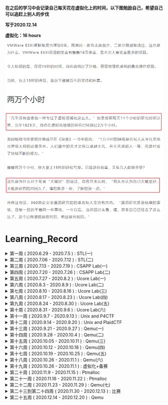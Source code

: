 **在之后的学习中会记录自己每天花在虚拟化上的时间，以下图勉励自己，希望自己可以追赶上别人的步伐**

**写于2020.12.14**

**虚拟化：16 hours**

![](hour.png)

# Learning_Record

<details>
<summary>第一周  ( 2020.6.29 - 2020.7.5 )  :  STL(一)</summary>


- 弄完STL vector
- 补C++
- 南大计算机基础

</details>

<details>
<summary>第二周  ( 2020.7.06 - 2020.7.12 )  :  STL(二)</summary>


- 弄完STL list tree
- csapp 看到 2.3.2

</details>

<details>
<summary>第三周  ( 2020.7.13 - 2020.7.19 )  :  CSAPP Lab(一)</summary>


- Data Lab
- Bomb Lab
- Attack Lab
- Cache Lab

</details>

<details>
<summary>第四周  ( 2020.7.20 - 2020.7.26 )  :  CSAPP Lab(二)</summary>


- Malloc Lab
- Shell Lab

</details>

<details>
<summary>第五周  ( 2020.7.27 - 2020.8.2 )  :  Ucore Lab(一)</summary>

- 看完csapp
- Ucore Lab1

</details>

<details>
<summary>第六周  ( 2020.8.3 - 2020.8.9 )  :  Ucore Lab(二)</summary>


- Ucore Lab2-6
- Ucore 扩展做到 Lab1

</details>

<details>
<summary>第七周  ( 2020.8.10 - 2020.8.16 )  :  Ucore Lab(三)</summary>


- Ucore Lab7
- Ucore 扩展做到 Lab5

</details>

<details>
<summary>第八周  ( 2020.8.17 - 2020.8.23 )  :  Ucore Lab(四)</summary>


- Ucore Lab8
- Ucore 扩展做到 Lab7
- 整理6个关于整数/浮点数的CVE漏洞

</details>

<details>
<summary>第九周  ( 2020.8.24 - 2020.8.30 )  :  Ucore Lab(五)</summary>


- Ucore Lab 8 扩展
- 复现DirtyCow
- Makefile
- Google CTF sprint

</details>

<details>
<summary>第十周  ( 2020.8.31 - 2020.9.6 )  :  Ucore Lab(六)</summary>


- Ucore Lab 8 扩展
- 复现DirtyCow
- Makefile
- Google CTF sprint

</details>

<details>
<summary>第十一周  ( 2020.9.7 - 2020.9.13 )  :  Unix and P4CTF</summary>


- P4CTF KVM
- Unix 第一章

</details>

<details>
<summary>第十二周  ( 2020.9.14 - 2020.9.20 )  :  Unix and PlaidCTF</summary>


- PlaidCTF sandybox
- Unix 第四章

</details>

<details>
<summary>第十三周  ( 2020.9.21 - 2020.9.27 )  :  Qemu(一)</summary>


- Blizzard CTF
- Qemu 2.3
- ELF解析器

</details>

<details>
<summary>第十四周  ( 2020.9.28 - 2020.10.4 )  :  Qemu(二)</summary>


- Rdb调试器
- Qemu 2.5

</details>

<details>
<summary>第十五周  ( 2020.10.05 - 2020.10.11 )  :  Qemu(三)</summary>


- Qemu 3
- HITB CTF
- C语言实现面向对象
- 搭建漏洞复现环境

</details>

<details>
<summary>第十六周  ( 2020.10.12 - 2020.10.18 )  :  Qemu(四)</summary>


- day1: 搭建漏洞复现环境
- day2: 搭建漏洞复现环境
- day3: 复现CVE-2015-5156 写完 poc 和 exp
- day4: 复现CVE-2015-7504 分析完漏洞成因和执行流程
- day5: 复现CVE-2015-7504 写完 poc 由于涉及一个crc校验所以exp没有写出来
- day6: GACTF babyqemu
- day7: N1CTF Kemu 尝试做了一下  没做出来

</details>

<details>
<summary>第十七周  ( 2020.10.19 - 2020.10.25 )  :  Qemu(五)</summary>

- 2020.10.19  :  

  - [ ] N1CTF Kemu 没做完

- 2020.10.20：

  - [x] 2019 Qwb Qwct 这道题和之前的比起来就是多了一个对输入的数据会进行一些操作

    **漏洞模式1：当存储数据的buffer被填充满的时候，使用strlen得到的结果可能会是比理想值大的，因为其会把buffer后面的内容的长度也算进去**

    **漏洞模式2：以数组的size作为下标的时候，会导致读取或写入的时候，读取或写入到数组后面的区间**

- 2020.10.21：

  - [x] C++ prime 看了一下 以前没有注意到的章节
  - [x] 刷了两道LeetCode的简单题，一道是检验输入的字符是否是长按产生的利用双指针方法，一道是利用两个栈来替代队列使用的方法是一个栈用来主要存储数据另一个栈来辅助存储和汉诺塔比较类似

- 2020.10.22：

  - [x] Pwnable 3 道题，由于gdb环境崩了，所以就只做了3道，第一道start是个很简单的栈溢出然后往栈上写shellcode，第二道也是往栈上写shellocde使用orw，第三道有趣一些是一个计算器不过计算器对数据处理的不够细致在输入如"+666"这种数据的时候会导致越界读或写
  
- 2020.10.23：

  - [x] N1CTF Kemu  收尾，以前没遇见过的题目类型，修改了原有的qemu设备代码，而不是自己新添加的设备，而且还涉及到了一个附属设备的东西
  
- 2020.10.24:

  - [ ] ByteCtf 尝试做了qiao 和 gun，qiao涉及了ollvm混淆就没做出来，gun的洞在哪也没找到

- 2020.10.25：

  - [x] qemu看完i440fx初始化，准备加速看一下那本书，理一下虚拟机初始化的过程，然后仔细看看源码
  - [x] 在wh1te师傅的帮助下，解出qiao，完成byetctf签到，ORZ
  - [ ] 整理qiao和easyheap的漏洞模式，但是没看出哪里有洞，ORZ

</details>

<details>
<summary>第十八周  ( 2020.10.26 - 2020.11.1 )  :  Qemu(六)</summary>

- 2020.10.26  :
  - [x] qemu 书看到fw_cfg设备那里，又回头看了下前面关于QOM那里的内容，对于qemu中实现的面向对象脑中有一个大概的框架，关于主板初始化，书中主板初始化这章也涉及了很多后面的章节的内容，不过对于主板初始化来说主要就是这几个步骤，创建北桥、创建PCI根总线、创建根PCI总线上北桥部分、创建初始化相关的MemoryRegion、创建PIIX3设备，对于虚拟机初始化来说，主要是下面几个步骤，内存计算，CPU初始化，内存初始化，主板初始化，中断初始化
  - [x] 分析了一下主板初始化的源码，不过没有分析完，复习了一下QOM相关的代码
  - [x] 两道leetcode题，第一道是计算数组中比当前数字小的数字的个数(利用二叉树思想做的)，第二道是判断是不是平衡树，方法是用前序遍历，每一次遍历都计算一次深度，然后做差进行对比
- 2020.10.27：
  - [x] qemu 书看完fw_cfg设备，fw_cfg设备主要的作用是用来给虚拟机转递信息的，包括给bios传递之前初始化过的主板上的硬件当中的信息，并且也可以给虚拟系统传文件，也可以起到像是一个微型的vmtools的作用。seabios并没有深究，因为这个seabios设计到的是bios的代码，和虚拟化感觉有关系但是关系并不是特别大，所以略读了一下
  - [x] 安好了codeql，简单的学了一些ql语法，审了一下freetype
  - [x] 两道leetcode题，第一道是二叉树的前序遍历直接套模板就可以了，第二道是求二叉树的最大深度这道题也是利用前序遍历，然后根据depth = max(depth(root->left) + depth(root->right)) + 1这个公式可以计算出来，左右子树的深度，然后找最大的就可以了
- 2020.10.28：

  - [x] 两道leetcode题，第一道是检测是不是对称的二叉树，第二道是把二叉树对称转换一下
- 2020.10.29：
- [x] 社团招新，省赛备赛
- 2020.10.30：
  
  - [x] 社团招新，省赛备赛
- 2020.10.31：
  - [x] 社团招新，省赛备赛
  
- 2020.11.1：
  - [x] 社团招新，省赛备赛

</details>

<details>
<summary>第十九周  ( 2020.10.26 - 2020.11.1 )  :  虚拟化+备赛</summary>

-   2020.11.2：
    - [x] linux下的反调试，linux下的反调试的原理是因为gdb它动调的原理是使用ptrace，所以我们在程序里如果加了一句只可以被一个进程追踪的话，那么被gdb加载动调的时候就会直接结束
    - [x] 脱linux下的upx壳，脱upx壳就是利用ida远程动调，然后再利用idc脚本把程序dump出来，然后再进行之后的静态分析或动调调试
    - [x] 利用上面的两个知识点出了道题，攒fuzz机
-   2020.11.3：
    
    - [x] 尝试使用ptrace把反调试加固一下，加固的方法就是子进程所有执行的函数全部都是我们改写的函数，也就相当于一个小型的虚拟机，子进程中执行的是伪指令，真正的指令是在父进程中进行解释的，(准备用这个知识点出一道题)
    - [x] 复习一下base64加解密的原理
    - [x] 两道leetcode题，第一道是二叉树的最近公共祖先，最近公共祖先的定义为：“对于有根树 T 的两个结点 p、q，最近公共祖先表示为一个结点 x，满足 x 是 p、q 的祖先且 x 的深度尽可能大（一个节点也可以是它自己的祖先）这道题的解决方法是通过递归对二叉树进行后序遍历，当遇到节点 pp 或 qq 时返回。从底至顶回溯，当节点 p,q 在节点 root 的异侧时，节点 root 即为最近公共祖先，则向上返回 root；第二道是从上到下打印二叉树 II，这道题是使用的别人的方法，首先现根据当前结点，计算出下一层一共有多少个结点，然后打印本层结点的时候，每打印完一次，就把当前层结点数量减一，当节点数量为0时则打印完毕，当前层打印完毕就开始打印下一层
-   2020.11.4：

    - [x] 比赛备赛

    - [x] 两道leetcode题，第一道是寻找二叉搜索树中的第k大结点，二叉搜索树定义：二叉搜索树，它或者是一棵空树，或者是具有下列性质的二叉树：若它的左子树不空，则左子树上所有结点的值均小于它的根结点的值；若它的右子树不空，则右子树上所有结点的值均大于它的根结点的值；它的左、右子树也分别为二叉搜索树。利用的方法是二叉搜索树的中序遍历(左中右)为一个递增的有序序列，反中序遍历(右中左)为递减的有序序列，我起初的想法是遍历树上的所有结点，然后把所有的值存起来，然后对所有的值排序，排序之后再求第k大的结点，中间步骤太多所以超时了；第二道是二叉搜索树的最近公共祖先，和昨天做的那道二叉树的最近公共祖先一样的解法
-   2020.11.5：
  - [x] 出题恰钱，去ollvm混淆的时候，会修改程序逻辑，所以原先写的代码逻辑就不可以用了，得重新写一下，所以得明天才能出完了
  - [x] 两道leetcode题，第一道是合并二叉树，找到四个临界条件，两个树的结点都存在，第一个树的结点存在第二个树的结点不存在，第一个树的结点不存在第二个树的结点不存在，两个树的结点都不存在，根据这四个结点做相应操作即可，第二道是平衡二叉树，遍历每个结点的左右子树，然后计算出深度差，检测深度查是不是大于1即可
-   2020.11.6：
    - [x] 出完题目
    - [x] 学了一下codeql，主要是做了一下CodeQL U-Boot Challenge这个实验，一共有十个实验，做完了9个，然后翻译了一下官方的关于类的文档，没有翻译完，翻译了一半，感觉ql里面的类和c++的类很像
    - [x] 三道leetcode题，两道都是重复的题，相当于复习了，一道是对称二叉树，一道是翻转二叉树，对称二叉树的思路：比如有两个同一层的节点，a和b，用a的左和b的右做对比，用a的右和b的左做对比，然后再把边界考虑好即可；第二道是翻转二叉树，就正常的交换即可，第三道是单值二叉树，考虑好边界条件，然后遍历即可
-   2020.11.7：
    - [x] 做完CodeQL U-Boot Challenge实验，这个实验最后的step-10，难度比之前高了很多，所以这个实验用了挺长时间
    - [x] Codeql看了以下数据流的相关文档，中间有很多翻译不过来的东西，而且也就理解了大概意思(自认为)
-   2020.11.8：
    - [x] 两道leetcode，第一道是二叉树的直径，这道题就是二叉树深度的变种题，改一改就可以过了；第二道是修剪二叉搜索树，因为是二叉搜索树所以就简单了许多，有两种情况，当前节点是小于low还是大于high，小于low就减掉左子树保留右子树，如果大于high就减掉右子树保留左子树
    - [x] 翻译了一下迭代器的库的文档，但是没太搞懂怎么用

</details>

<details>
<summary>第二十周  ( 2020.11.9 - 2020.11.15 )  :  Ptmalloc</summary>

-   2020.11.9：
    
    - [x] ctf-wiki，为了比赛看了下ptmalloc部分的文档
    - [x] 两道leetcode
-   2020.11.10：
    
    - [x] Chunk Extend and Overlapping 学习 做wiki上相关例题
-   2020.11.11：
    
    - [x] Fastbin Attack 学习 做wiki上相关例题
-   2020.11.12：
    
    - [x] Unsorted Bin Attack 学习 做wiki上相关例题
-   2020.11.13：
    
    - [x] libc2.23 Tcache Attack 学习 做Wiki上相关例题
-   2020.11.14：
    
    - [x] 做两道和malloc_consolidate有关的题目
-   2020.11.15：
    - [x] House Of Einherjar 学习 做wiki上相关例题

</details>

<details>
<summary>第二十一周  ( 2020.11.16 - 2020.11.22 )  :  Ptmalloc</summary>

-   2020.11.16：

    - [x] 阅读wiki上深度理解ptmalloc那一章
    - [x] 阅读ptmalloc源码
-   2020.11.17：
    
    - [x] 学习libc2.31版本的各种漏洞利用方式
-   2020.11.18：
    
    - [x] Tcache stash unlink attack 学习 做相关的题目
-   2020.11.19：
    
    - [x] 阅读并调试shellphish的how2heap(看的2.23和2.27部分)
    - [x] IO_FILE攻击学习（一）
-   2020.11.20：
    
    - [x] 阅读并调试shellphish的how2heap(看的2.31部分)
    - [x] IO_FILE攻击学习（二）
-   2020.11.21：
    
    - [x] 比赛第一天，输出两道题目，一道是利用的Tcache stash unlink attack攻击，另一道是用到了没有学过的知识点，就是当scanf获取的输入过长时，他会申请一个largebin来存输入，这样就可以触发malloc_consolidate，然后就可以通过uaf泄露出libc了
-   2020.11.22：
    
    - [x] 比赛第二天，输出两道题目，一道是C++ pwn，这道题有一个越界写但是具体的利用方法不太知道，就是很玄学，另一道是堆风水

</details>

<details>
<summary>第二十二周  ( 2020.11.23 - 2020.11.29 )  :  Qemu(七)</summary>


-   2020.11.23：
    - [x] 复现一下周六周日比赛没做出来的一个题
    - [x] 周六周日比赛睡得有点太晚，没啥精神，下午就又睡了一会，晚上有些别的事情
-   2020.11.24：
    
    - [x] 阅读qemu内存初始化那一章，最开始这部分和操作系统中内存管理差不多，主要就是介绍了一下寻址机制(影子页表与EPT)
    - [x] leetcode两道题，第一道是简单的贪心算法，给孩子分配饼干，贪心策略是给剩余孩子里最小饥饿度的孩子分配最小的能饱腹的饼干。第二道也是一道简单的贪心算法，贪心策略为在每次遍历中，只考虑并更新相邻一侧的大小关系。
-   2020.11.25：
    - [x] 阅读qemu 2.8.1有关内存初始化相关的代码，qemu中模拟的虚拟机内存是以树形链接起来的，然后为了配合kvm需要将树形平坦化来提交给kvm，其中影子页表是可以直接把gpa转换成hpa但是效率低下，还有就是在ept机制下，只有在进入了虚拟机模式下才会开启ept寻址机制，如果不在虚拟机模式下就还是正常的虚拟地址到物理地址的转换机制
    - [x] leetcode两道题，两道贪心算法的题，第一道是要在给定的几个区间中，去除掉重复的区间，来保证剩余的区间内没有重叠的区间，使用的策略是把所有区间按右区间值来排序，然后从小到大遍历，比较左区间和右区间的值来选择去除还是保留，第二道是种花问题，要求是种的花左右不能再种花，使用的策略是，从左到右遍历，如果说当前点的左右都没种花，那么把这点种上花，然后种的数量+1，最后把种的数量与要求种的数量做对比即可
-   2020.11.26-29：
    - [x] Codeql弄了github上的两个例子，不过有一些东西搞了好久才懂该怎么弄

</details>

<details>
<summary>第二十三到第二十四周  ( 2020.11.30 - 2020.12.13 )  :  比赛</summary>

-   2020.11.30-2020.12.13：
    - [x] 这两周有考核还有线下赛，就没有每天写周报了，14号之后再继续开始

</details>

<details>
<summary>第二十五周  ( 2020.12.14 - 2020.12.20 )  :  Qemu</summary>

- 2020.12.14：

  - [x] 复现了一下CVE-2020-14364 Qemu逃逸漏洞，里面涉及了一些usb的相关知识，需要先了解一下usb的相关知识，因为我们需要伪造数据包，所以需要知道usb发包收包的代码怎么写，漏洞成因基本已经了解，弄明白usb部分就可以写出exp了
  - [x]  看了一下深入理解linux内核，复习复习操作系统相关知识
- 2020.12.15：
  - [x] 继续复现CVE-2020-14364，想着使用codeql来找函数的调用链和污点数据的流向，但是codeql环境出现了些问题，就导致又没有复现成功
- 2020.12.16：
  - [x] 长亭一面面试，反问环节问了一些关于虚拟化漏洞挖掘方面的问题，我主要的问题就是在于没有exp和poc以及复现文章的情况下，自己想要复现漏洞比较困难，无法找到漏洞的调用链，大佬给我的解答是复现漏洞还有关于漏洞的分析(漏洞调用链之类的)，需要先积累一些漏洞模式，了解一下漏洞的类型，以及这一类漏洞的触发机制，然后如果说漏洞涉及到一个你没有接触过的东西(比如我复现usb相关的漏洞，usb具体的内容确实不太了解)可以不用完全弄明白他的机制，把重点放在数据的接受与发送上(对于usb来说就是发包与收包)，然后如果说在exp和poc中涉及到了需要发送或者接收数据的代码可以去翻看相关驱动的代码或者qemu里面相关的代码，最后改成自己的就可以了
- 2020.12.17：
  - [x] 长亭二面面试，问的问题在我看来都比较难，但是面试的大佬总在说我问个简单的问题，主要问了C++和C语言的东西，给一个特定的场景我现在需要接受任意长度的参数的函数，用C++和C怎么实现，还有用C的内联汇编怎么实现，C++的虚函数底层是怎么实现的，还有C++的vector容器是怎么实现的，vector容器在扩展的时候是移动复制还是拷贝复制，后面问了些操作系统的问题，中断上下文和进程上下文的区别，几种锁机制，信号量，管程，怎么避免死锁，单线程怎么触发死锁，模拟shell程序里execve和fork执行的先后顺序，还有怎么避免fork出的子进程变成一个僵尸进程，内核线程和用户线程的区别，进程间通信的方式，如何防止多线程竞争，mov指令为什么不能内存地址到内存地址，剩下是三个实际性的问题，我现在已经渗透进去了一台跑pwn服务的机器，但是这台机器是没有办法上网的，而且只能通过这一个端口和他通信，其它端口都被关闭了，该怎么弹回shell，第二个问题是exp在本地可以打通，在远程环境打不通，通常都是因为什么，第三个问题是我现再拿到了一个iot设备的root权限，但是我把我的shellcode elf传上去之后没有办法执行，执行会报权限不足的错误，怎么检测因为什么会触发这个错误。后面反问环节问了一下怎么提升自己的coding能力还有写poc和exp的能力，大佬跟我说多看看自己研究目标的代码，还有就是要更深入的理解一下内核，看看内核开发相关的东西，而且关于新型编程语言可以尝试的去学习，完全可以看自己的兴趣和精力

